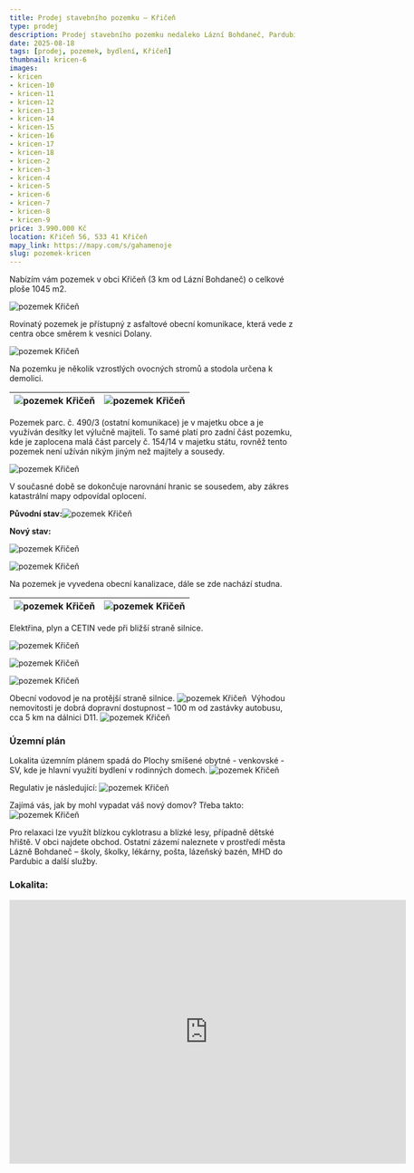 ```yaml
---
title: Prodej stavebního pozemku – Křičeň
type: prodej
description: Prodej stavebního pozemku nedaleko Lázní Bohdaneč, Pardubic, ale i dálnice s lukrativní velikostí 1045 m2.
date: 2025-08-18
tags: [prodej, pozemek, bydlení, Křičeň]
thumbnail: kricen-6
images:
- kricen
- kricen-10
- kricen-11
- kricen-12
- kricen-13
- kricen-14
- kricen-15
- kricen-16
- kricen-17
- kricen-18
- kricen-2
- kricen-3
- kricen-4
- kricen-5
- kricen-6
- kricen-7
- kricen-8
- kricen-9
price: 3.990.000 Kč
location: Křičeň 56, 533 41 Křičeň 
mapy_link: https://mapy.com/s/gahamenoje
slug: pozemek-kricen
---
```


Nabízím vám pozemek v obci Křičeň (3 km od Lázní Bohdaneč) o celkové ploše 1045 m2.

![pozemek Křičeň](https://res.cloudinary.com/dgnpeadbj/image/upload/v1755541183/kricen-5.jpg)

Rovinatý pozemek je přístupný z asfaltové obecní komunikace, která vede z centra obce směrem k vesnici Dolany.

![pozemek Křičeň](https://res.cloudinary.com/dgnpeadbj/image/upload/v1755541183/kricen-17.jpg)

Na pozemku je několik vzrostlých ovocných stromů a stodola určena k demolici.    ‌

| ![pozemek Křičeň](https://res.cloudinary.com/dgnpeadbj/image/upload/v1755541183/kricen-12.jpg) | ![pozemek Křičeň](https://res.cloudinary.com/dgnpeadbj/image/upload/v1755541183/kricen-11.jpg) |
| ---------------------------------------------------------------------------------------------- | ---------------------------------------------------------------------------------------------- |

Pozemek parc. č. 490/3 (ostatní komunikace) je v majetku obce a je využíván desítky let výlučně majiteli. To samé platí pro zadní část pozemku, kde je zaplocena malá část parcely č. 154/14 v majetku státu, rovněž tento pozemek není užíván nikým jiným než majitely a sousedy.

![pozemek Křičeň](https://res.cloudinary.com/dgnpeadbj/image/upload/v1755541183/kricen-32.jpg)

V současné době se dokončuje narovnání hranic se sousedem, aby zákres katastrální mapy odpovídal oplocení.

**Původní stav:**![pozemek Křičeň](https://res.cloudinary.com/dgnpeadbj/image/upload/v1755541183/kricen-32-4.jpg)

**Nový stav:**

![pozemek Křičeň](https://res.cloudinary.com/dgnpeadbj/image/upload/v1755541183/kricen-32-3.jpg) 

![pozemek Křičeň](https://res.cloudinary.com/dgnpeadbj/image/upload/v1755541183/kricen-32-2.jpg)

Na pozemek je vyvedena obecní kanalizace, dále se zde nachází studna.

| ![pozemek Křičeň](https://res.cloudinary.com/dgnpeadbj/image/upload/v1755541183/kricen-16.jpg) | ![pozemek Křičeň](https://res.cloudinary.com/dgnpeadbj/image/upload/v1755541183/kricen-15.jpg) |
| ---------------------------------------------------------------------------------------------- | ---------------------------------------------------------------------------------------------- |

Elektřina, plyn a CETIN vede při bližší straně silnice.

![pozemek Křičeň](https://res.cloudinary.com/dgnpeadbj/image/upload/v1755541183/kricen-30-2.jpg)

![pozemek Křičeň](https://res.cloudinary.com/dgnpeadbj/image/upload/v1755541183/kricen-30-3.jpg)

![pozemek Křičeň](https://res.cloudinary.com/dgnpeadbj/image/upload/v1755541183/kricen-30.jpg)

Obecní vodovod je na protější straně silnice.
![pozemek Křičeň](https://res.cloudinary.com/dgnpeadbj/image/upload/v1755541183/kricen-30-4.jpg)    ‌
Výhodou nemovitosti je dobrá dopravní dostupnost – 100 m od zastávky autobusu, cca 5 km na dálnici D11. 
![pozemek Křičeň](https://res.cloudinary.com/dgnpeadbj/image/upload/v1755541183/kricen-8.jpg)

### Územní plán

Lokalita územním plánem spadá do Plochy smíšené obytné - venkovské - SV, kde je hlavní využití bydlení v rodinných domech.
![pozemek Křičeň](https://res.cloudinary.com/dgnpeadbj/image/upload/v1755544120/kricen-31-2.png)

Regulativ je následující:
![pozemek Křičeň](https://res.cloudinary.com/dgnpeadbj/image/upload/v1755544120/kricen-31.png)

Zajímá vás, jak by mohl vypadat váš nový domov? Třeba takto: 
![pozemek Křičeň](https://res.cloudinary.com/dgnpeadbj/image/upload/v1755541183/kricen-4.jpg)

Pro relaxaci lze využít blízkou cyklotrasu a blízké lesy, případně dětské hřiště. V obci najdete obchod. Ostatní zázemí naleznete v prostředí města Lázně Bohdaneč – školy, školky, lékárny, pošta, lázeňský bazén, MHD do Pardubic a další služby. 
    

### Lokalita:

<iframe style="border:none" src="https://mapy.com/s/gomubuheso" width="700" height="466" frameborder="0"></iframe>
